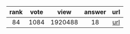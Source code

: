 
| rank | vote | view | answer | url |
|:-:|:-:|:-:|:-:|:-:|
|84|1084|1920488|18| [url](http://stackoverflow.com/questions/627435/how-do-i-remove-an-element-from-a-list-by-index-in-python) |
